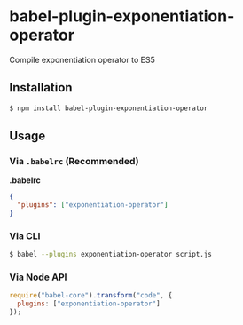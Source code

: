 # babel-plugin-exponentiation-operator

Compile exponentiation operator to ES5

## Installation

```sh
$ npm install babel-plugin-exponentiation-operator
```

## Usage

### Via `.babelrc` (Recommended)

**.babelrc**

```json
{
  "plugins": ["exponentiation-operator"]
}
```

### Via CLI

```sh
$ babel --plugins exponentiation-operator script.js
```

### Via Node API

```javascript
require("babel-core").transform("code", {
  plugins: ["exponentiation-operator"]
});
```
